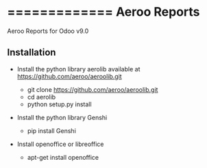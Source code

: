 =============
Aeroo Reports
=============
Aeroo Reports for Odoo v9.0

Installation
------------
 - Install the python library aerolib available at https://github.com/aeroo/aeroolib.git
    - git clone https://github.com/aeroo/aeroolib.git
    - cd aerolib
    - python setup.py install

 - Install the python library Genshi
    - pip install Genshi

 - Install openoffice or libreoffice 
    - apt-get install openoffice
